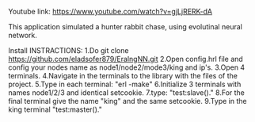 Youtube link: https://www.youtube.com/watch?v=gjLjRERK-dA

This application simulated a hunter rabbit chase, using evolutinal neural network.

Install INSTRACTIONS:
1.Do git clone https://github.com/eladsofer879/EralngNN.git
2.Open config.hrl file and config your nodes name as node1/node2/mode3/king and ip's.
3.Open 4 terminals.
4.Navigate in the terminals to the library with the files of the project.
5.Type in each terminal: "erl -make"
6.Initialize 3 terminals with names node1/2/3 and identical setcookie.
7.type: "test:slave()."
8.For the final terminal give the name "king" and the same setcookie.
9.Type in the king terminal "test:master()."
